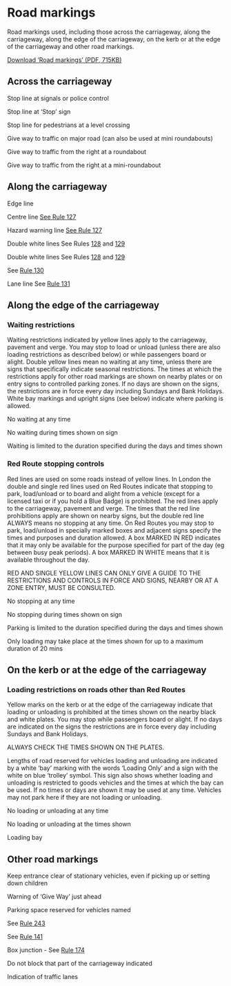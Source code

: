 
<h1>Road markings</h1>
<p>Road markings used, including those across the carriageway, along the carriageway, along the edge of the carriageway, on the kerb or at the edge of the carriageway and other road markings.</p>
<p><a href='https://assets.digital.cabinet-office.gov.uk/media/560aa6c7ed915d035900001a/the-highway-code-road-markings.pdf'>Download ‘Road markings’ (PDF, 715KB)</a></p>
<h2>
Across the carriageway
</h2>
<p></p>
Stop line at signals or police control<p></p>
Stop line at ‘Stop’ sign<p></p>
Stop line for pedestrians at a level crossing<p></p>
Give way to traffic on major road (can also be used at mini roundabouts)<p></p>
Give way to traffic from the right at a roundabout<p></p>
Give way to traffic from the right at a mini-roundabout
<h2>
Along the carriageway
</h2>
<p></p>
Edge line<p></p>
<p>Centre line <a href='general-rules-techniques-and-advice-for-all-drivers-and-riders-103-to-158.md#rule127'>See Rule 127</a></p>
<p></p>
<p>Hazard warning line <a href='general-rules-techniques-and-advice-for-all-drivers-and-riders-103-to-158.md#rule127'>See Rule 127</a></p>
<p></p>
<p>Double white lines See Rules <a href='general-rules-techniques-and-advice-for-all-drivers-and-riders-103-to-158.md#rule128'>128</a> and <a href='general-rules-techniques-and-advice-for-all-drivers-and-riders-103-to-158.md#rule129'>129</a></p>
<p></p>
<p>Double white lines See Rules <a href='general-rules-techniques-and-advice-for-all-drivers-and-riders-103-to-158.md#rule128'>128</a> and <a href='general-rules-techniques-and-advice-for-all-drivers-and-riders-103-to-158.md#rule129'>129</a></p>
<p></p>
<p>See <a href='general-rules-techniques-and-advice-for-all-drivers-and-riders-103-to-158.md#rule130'>Rule 130</a></p>
<p></p>
<p>Lane line See <a href='general-rules-techniques-and-advice-for-all-drivers-and-riders-103-to-158.md#rule131'>Rule 131</a></p>
<h2>
Along the edge of the carriageway
</h2>
<h3>Waiting restrictions</h3>
<p>Waiting restrictions indicated by yellow lines apply to the carriageway, pavement and verge. You may stop to load or unload (unless there are also loading restrictions as described below) or while passengers board or alight. Double yellow lines mean no waiting at any time, unless there are signs that specifically indicate seasonal restrictions. The times at which the restrictions apply for other road markings are shown on nearby plates or on entry signs to controlled parking zones. If no days are shown on the signs, the restrictions are in force every day including Sundays and Bank Holidays.
White bay markings and upright signs (see below) indicate where parking is allowed.</p>
<p></p>
No waiting at any time<p></p>
No waiting during times shown on sign<p></p>
<p></p>
Waiting is limited to the duration specified during the days and times shown<h3>Red Route stopping controls</h3>
<p>Red lines are used on some roads instead of yellow lines. In London the double and single red lines used on Red Routes indicate that stopping to park, load/unload or to board and alight from a vehicle (except for a licensed taxi or if you hold a Blue Badge) is prohibited. The red lines apply to the carriageway, pavement and verge. The times that the red line prohibitions apply are shown on nearby signs, but the double red line ALWAYS means no stopping at any time. On Red Routes you may stop to park, load/unload in specially marked boxes and adjacent signs specify the times and purposes and duration allowed. A box MARKED IN RED indicates that it may only be available for the purpose specified for part of the day (eg between busy peak periods). A box MARKED IN WHITE means that it is available throughout the day.</p>
<p>RED AND SINGLE YELLOW LINES CAN ONLY GIVE A GUIDE TO THE RESTRICTIONS AND CONTROLS IN FORCE AND SIGNS, NEARBY OR AT A ZONE ENTRY, MUST BE CONSULTED.</p>
<p></p>
<p></p>
No stopping at any time<p></p>
<p></p>
No stopping during times shown on sign<p></p>
<p></p>
Parking is limited to the duration specified during the days and times shown<p></p>
<p></p>
Only loading may take place at the times shown for up to a maximum duration of 20 mins
<h2>
On the kerb or at the edge of the carriageway
</h2>
<h3>Loading restrictions on roads other than Red Routes</h3>
<p>Yellow marks on the kerb or at the edge of the carriageway indicate that loading or unloading is prohibited at the times shown on the nearby black and white plates. You may stop while passengers board or alight. If no days are indicated on the signs the restrictions are in force every day including Sundays and Bank Holidays.</p>
<p>ALWAYS CHECK THE TIMES SHOWN ON THE PLATES.</p>
<p>Lengths of road reserved for vehicles loading and unloading are indicated by a white ‘bay’ marking with the words ‘Loading Only’ and a sign with the white on blue ‘trolley’ symbol. This sign also shows whether loading and unloading is restricted to goods vehicles and the times at which the bay can be used. If no times or days are shown it may be used at any time. Vehicles may not park here if they are not loading or unloading.</p>
<p></p>
<p></p>
No loading or unloading at any time<p></p>
<p></p>
No loading or unloading at the times shown<p></p>
<p></p>
Loading bay
<h2>
Other road markings
</h2>
<p></p>
Keep entrance clear of stationary vehicles, even if picking up or setting down children<p></p>
Warning of ‘Give Way’ just ahead<p></p>
Parking space reserved for vehicles named<p></p>
<p>See <a href='waiting-and-parking-238-to-252.md#rule243'>Rule 243</a></p>
<p></p>
<p>See <a href='general-rules-techniques-and-advice-for-all-drivers-and-riders-103-to-158.md#rule141'>Rule 141</a></p>
<p></p>
<p>Box junction - See <a href='using-the-road-159-to-203.md#rule174'>Rule 174</a></p>
<p></p>
Do not block that part of the carriageway indicated<p></p>
Indication of traffic lanes

